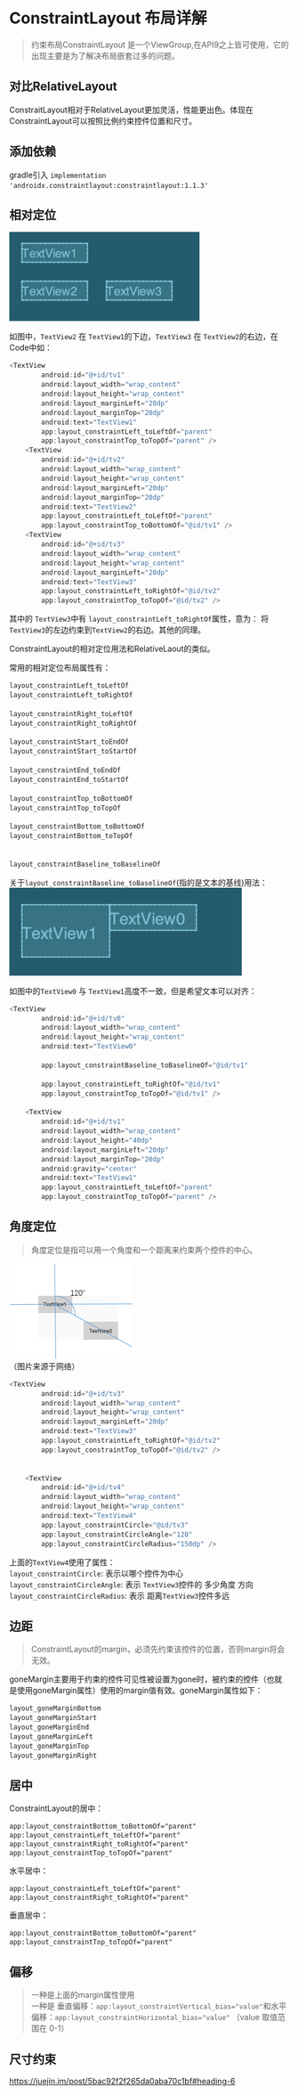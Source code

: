 # ConstraintLayout 布局详解
> 约束布局ConstraintLayout 是一个ViewGroup,在API9之上皆可使用，它的出现主要是为了解决布局嵌套过多的问题。  

## 对比RelativeLayout
ConstraitLayout相对于RelativeLayout更加灵活，性能更出色。体现在ConstraintLayout可以按照比例约束控件位置和尺寸。  

## 添加依赖
gradle引入 `implementation 'androidx.constraintlayout:constraintlayout:1.1.3'`  

## 相对定位  
![](../../Res/Android_Basic_0x1_ConstraintLyaout.png)

 如图中，`TextView2` 在 `TextView1`的下边，`TextView3` 在 `TextView2`的右边，在Code中如：  
```Java
<TextView
        android:id="@+id/tv1"
        android:layout_width="wrap_content"
        android:layout_height="wrap_content"
        android:layout_marginLeft="20dp"
        android:layout_marginTop="20dp"
        android:text="TextView1"
        app:layout_constraintLeft_toLeftOf="parent"
        app:layout_constraintTop_toTopOf="parent" />
    <TextView
        android:id="@+id/tv2"
        android:layout_width="wrap_content"
        android:layout_height="wrap_content"
        android:layout_marginLeft="20dp"
        android:layout_marginTop="20dp"
        android:text="TextView2"
        app:layout_constraintLeft_toLeftOf="parent"
        app:layout_constraintTop_toBottomOf="@id/tv1" />
    <TextView
        android:id="@+id/tv3"
        android:layout_width="wrap_content"
        android:layout_height="wrap_content"
        android:layout_marginLeft="20dp"
        android:text="TextView3"
        app:layout_constraintLeft_toRightOf="@id/tv2"
        app:layout_constraintTop_toTopOf="@id/tv2" />
```
其中的 `TextView3`中有 `layout_constraintLeft_toRightOf`属性，意为： 将`TextView3`的左边约束到`TextView2`的右边。其他的同理。

ConstraintLayout的相对定位用法和RelativeLaout的类似。

常用的相对定位布局属性有：
```Java
layout_constraintLeft_toLeftOf
layout_constraintLeft_toRightOf

layout_constraintRight_toLeftOf
layout_constraintRight_toRightOf

layout_constraintStart_toEndOf
layout_constraintStart_toStartOf

layout_constraintEnd_toEndOf
layout_constraintEnd_toStartOf

layout_constraintTop_toBottomOf
layout_constraintTop_toTopOf

layout_constraintBottom_toBottomOf
layout_constraintBottom_toTopOf


layout_constraintBaseline_toBaselineOf
```

关于`layout_constraintBaseline_toBaselineOf`(指的是文本的基线)用法：  
![](../../Res/Android_Basic_0x1_ConstraintLyaout2.png)

如图中的`TextView0` 与 `TextView1`高度不一致，但是希望文本可以对齐：  
```Java
<TextView
        android:id="@+id/tv0"
        android:layout_width="wrap_content"
        android:layout_height="wrap_content"
        android:text="TextView0"

        app:layout_constraintBaseline_toBaselineOf="@id/tv1"

        app:layout_constraintLeft_toRightOf="@id/tv1"
        app:layout_constraintTop_toTopOf="@id/tv1" />

    <TextView
        android:id="@+id/tv1"
        android:layout_width="wrap_content"
        android:layout_height="40dp"
        android:layout_marginLeft="20dp"
        android:layout_marginTop="20dp"
        android:gravity="center"
        android:text="TextView1"
        app:layout_constraintLeft_toLeftOf="parent"
        app:layout_constraintTop_toTopOf="parent" />
```

## 角度定位
> 角度定位是指可以用一个角度和一个距离来约束两个控件的中心。 
 
![](../../Res/Android_Basic_0x1_ConstraintLyaout_角度定位.png)  
（图片来源于网络）
```Java
<TextView
        android:id="@+id/tv3"
        android:layout_width="wrap_content"
        android:layout_height="wrap_content"
        android:layout_marginLeft="20dp"
        android:text="TextView3"
        app:layout_constraintLeft_toRightOf="@id/tv2"
        app:layout_constraintTop_toTopOf="@id/tv2" />


    <TextView
        android:id="@+id/tv4"
        android:layout_width="wrap_content"
        android:layout_height="wrap_content"
        android:text="TextView4"
        app:layout_constraintCircle="@id/tv3"
        app:layout_constraintCircleAngle="120"
        app:layout_constraintCircleRadius="150dp" />
```

上面的`TextView4`使用了属性：  
`layout_constraintCircle`: 表示以哪个控件为中心  
`layout_constraintCircleAngle`: 表示 `TextView3`控件的 多少角度 方向  
`layout_constraintCircleRadius`: 表示 距离`TextView3`控件多远  


##  边距
> ConstraintLayout的margin，必须先约束该控件的位置，否则margin将会无效。

goneMargin主要用于约束的控件可见性被设置为gone时，被约束的控件（也就是使用goneMargin属性）使用的margin值有效。goneMargin属性如下：  
```Java
layout_goneMarginBottom
layout_goneMarginStart 
layout_goneMarginEnd 
layout_goneMarginLeft 
layout_goneMarginTop 
layout_goneMarginRight 
```

## 居中
ConstraintLayout的居中：
```
app:layout_constraintBottom_toBottomOf="parent"
app:layout_constraintLeft_toLeftOf="parent"
app:layout_constraintRight_toRightOf="parent"
app:layout_constraintTop_toTopOf="parent"
```

水平居中：
```
app:layout_constraintLeft_toLeftOf="parent"
app:layout_constraintRight_toRightOf="parent"
```

垂直居中：
```
app:layout_constraintBottom_toBottomOf="parent"
app:layout_constraintTop_toTopOf="parent"
```

## 偏移
> 一种是上面的margin属性使用  
> 一种是 垂直偏移：`app:layout_constraintVertical_bias="value"`和水平偏移：`app:layout_constraintHorizontal_bias="value"` （value 取值范围在 0-1）

## 尺寸约束


https://juejin.im/post/5bac92f2f265da0aba70c1bf#heading-6








